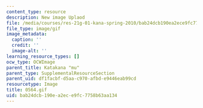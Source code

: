 ```yaml
---
content_type: resource
description: New image Uplaod
file: /media/courses/res-21g-01-kana-spring-2010/bab24dcb190ea2ece9fc7758b63aa134_0564.gif
file_type: image/gif
image_metadata:
  caption: ''
  credit: ''
  image-alt: ''
learning_resource_types: []
ocw_type: OCWImage
parent_title: Katakana "mu"
parent_type: SupplementalResourceSection
parent_uid: df1facbf-d5aa-c970-afbd-e9446eab99cd
resourcetype: Image
title: 0564.gif
uid: bab24dcb-190e-a2ec-e9fc-7758b63aa134
---
```

